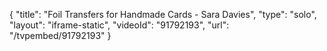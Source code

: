 {
    "title": "Foil Transfers for Handmade Cards - Sara Davies",
    "type": "solo",
    "layout": "iframe-static",
    "videoId": "91792193",
    "url": "\/tvpembed\/91792193"
}